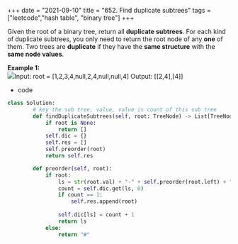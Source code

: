 +++ 
date = "2021-09-10"
title = "652. Find duplicate subtrees"
tags = ["leetcode","hash table", "binary tree"]
+++

Given the root of a binary tree, return all **duplicate subtrees**.
For each kind of duplicate subtrees, you only need to return the root node of any **one** of them.
Two trees are **duplicate** if they have the **same structure** with the **same node values**.
 
**Example 1:**  
![](https://assets.leetcode.com/uploads/2020/08/16/e1.jpg)Input: root = [1,2,3,4,null,2,4,null,null,4] Output: [[2,4],[4]]

- code
```py
class Solution:
        # key the sub tree, value, value is count of this sub tree
        def findDuplicateSubtrees(self, root: TreeNode) -> List[TreeNode]:
            if root is None:
                return []
            self.dic = {}
            self.res = []
            self.preorder(root)
            return self.res

        def preorder(self, root):
            if root:
                ls = str(root.val) + "-" + self.preorder(root.left) + "-" + self.preorder(root.right)
                count = self.dic.get(ls, 0)
                if count == 1:
                    self.res.append(root)
                
                self.dic[ls] = count + 1
                return ls
            else:
                return "#"

```
